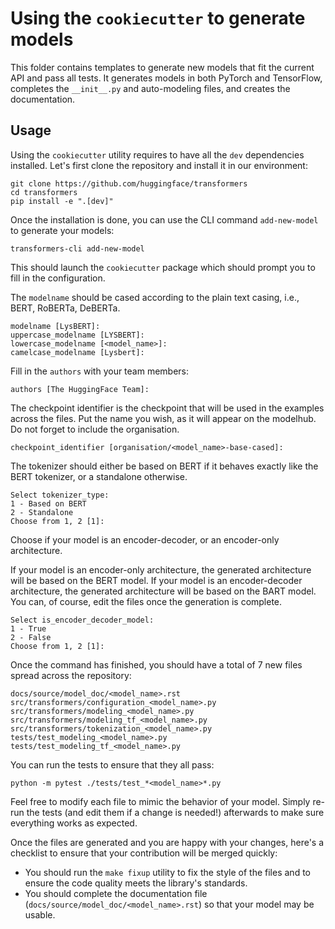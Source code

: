 # Using the `cookiecutter` to generate models

This folder contains templates to generate new models that fit the current API and pass all tests. It generates
models in both PyTorch and TensorFlow, completes the `__init__.py` and auto-modeling files, and creates the
documentation.

## Usage

Using the `cookiecutter` utility requires to have all the `dev` dependencies installed. Let's first clone the 
repository and install it in our environment:

```shell script
git clone https://github.com/huggingface/transformers
cd transformers
pip install -e ".[dev]"
```

Once the installation is done, you can use the CLI command `add-new-model` to generate your models:

```shell script
transformers-cli add-new-model
```

This should launch the `cookiecutter` package which should prompt you to fill in the configuration.

The `modelname` should be cased according to the plain text casing, i.e., BERT, RoBERTa, DeBERTa.
```
modelname [LysBERT]:
uppercase_modelname [LYSBERT]: 
lowercase_modelname [<model_name>]: 
camelcase_modelname [Lysbert]: 
```

Fill in the `authors` with your team members:
```
authors [The HuggingFace Team]: 
```

The checkpoint identifier is the checkpoint that will be used in the examples across the files. Put the name you wish,
as it will appear on the modelhub. Do not forget to include the organisation.
```
checkpoint_identifier [organisation/<model_name>-base-cased]: 
```

The tokenizer should either be based on BERT if it behaves exactly like the BERT tokenizer, or a standalone otherwise.
```
Select tokenizer_type:
1 - Based on BERT
2 - Standalone
Choose from 1, 2 [1]: 
```

Choose if your model is an encoder-decoder, or an encoder-only architecture.

If your model is an encoder-only architecture, the generated architecture will be based on the BERT model. 
If your model is an encoder-decoder architecture, the generated architecture will be based on the BART model. You can,
of course, edit the files once the generation is complete.
```
Select is_encoder_decoder_model:
1 - True
2 - False
Choose from 1, 2 [1]: 
```

Once the command has finished, you should have a total of 7 new files spread across the repository:
```
docs/source/model_doc/<model_name>.rst
src/transformers/configuration_<model_name>.py
src/transformers/modeling_<model_name>.py
src/transformers/modeling_tf_<model_name>.py
src/transformers/tokenization_<model_name>.py
tests/test_modeling_<model_name>.py
tests/test_modeling_tf_<model_name>.py
```

You can run the tests to ensure that they all pass:

```
python -m pytest ./tests/test_*<model_name>*.py
```

Feel free to modify each file to mimic the behavior of your model. Simply re-run the tests (and edit them if a change 
is needed!) afterwards to make sure everything works as expected. 

Once the files are generated and you are happy with your changes, here's a checklist to ensure that your contribution
will be merged quickly:

- You should run the `make fixup` utility to fix the style of the files and to ensure the code quality meets the
  library's standards.
- You should complete the documentation file (`docs/source/model_doc/<model_name>.rst`) so that your model may be
  usable.